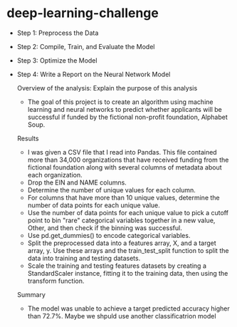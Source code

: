 # deep-learning-challenge

- Step 1: Preprocess the Data

- Step 2: Compile, Train, and Evaluate the Model

- Step 3: Optimize the Model

- Step 4: Write a Report on the Neural Network Model

  Overview of the analysis: Explain the purpose of this analysis
  - The goal of this project is to create an algorithm using machine learning and neural networks to predict whether applicants will be successful if funded by the fictional non-profit foundation, Alphabet Soup.
 
  Results
  - I was given a CSV file that I read into Pandas. This file contained more than 34,000 organizations that have received funding from the fictional foundation along with several columns of metadata about each organization.
  - Drop the EIN and NAME columns.
  - Determine the number of unique values for each column.
  - For columns that have more than 10 unique values, determine the number of data points for each unique value.
  - Use the number of data points for each unique value to pick a cutoff point to bin "rare" categorical variables together in a new value, Other, and then check if the binning was successful.
  - Use pd.get_dummies() to encode categorical variables.
  - Split the preprocessed data into a features array, X, and a target array, y. Use these arrays and the train_test_split function to split the data into training and testing datasets.
  - Scale the training and testing features datasets by creating a StandardScaler instance, fitting it to the training data, then using the transform function.

  Summary
  - The model was unable to achieve a target predicted accuracy higher than 72.7%. Maybe we shpuld use another classificatrion model 
